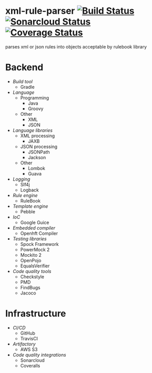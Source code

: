 # xml-rule-parser [![Build Status](https://travis-ci.org/lapots/xml-rule-parser.svg?branch=master)](https://travis-ci.org/lapots/xml-rule-parser) [![Sonarcloud Status](https://sonarcloud.io/api/project_badges/measure?project=com.lapots.breed.rule:xml-rule-parser&metric=alert_status#.svg)](https://sonarcloud.io/dashboard?id=com.lapots.breed.rule:xml-rule-parser) [![Coverage Status](https://img.shields.io/coveralls/github/lapots/xml-rule-parser.svg)](https://coveralls.io/github/lapots/xml-rule-parser?branch=master)
parses xml or json rules into objects acceptable by rulebook library

# Backend
- _Build tool_
    - Gradle
- _Language_
    - Programming
        - Java
        - Groovy
    - Other
        - XML
        - JSON
- _Language libraries_
    - XML processing
        - JAXB
    - JSON processing
        - JSONPath
        - Jackson
    - Other
        - Lombok
        - Guava
- _Logging_
    - Slf4j
    - Logback
- _Rule engine_
    - RuleBook
- _Template engine_
    - Pebble
- _IoC_
    - Google Guice
- _Embedded compiler_
    - Openhft Compiler
- _Testing libraries_
    - Spock Framework
    - PowerMock 2
    - Mockito 2
    - OpenPojo
    - EqualsVerifier
- _Code quality tools_
    - Checkstyle
    - PMD
    - FindBugs
    - Jacoco
# Infrastructure
- _CI/CD_
    - GitHub
    - TravisCI
- _Artifactory_
    - AWS S3
- _Code quality integrations_
    - Sonarcloud
    - Coveralls

